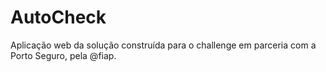 # AutoCheck
Aplicação web da solução construída para o challenge em parceria com a Porto Seguro, pela @fiap.
